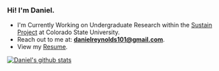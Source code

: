 ### Hi! I'm Daniel.


- I'm Currently Working on Undergraduate Research within the [Sustain Project](http://urban-sustain.org/) at Colorado State University.
- Reach out to me at: **danielreynolds101@gmail.com**.
- View my [Resume](https://drive.google.com/file/d/1rRpHgL2iC1J3KiAu-oP5PunnEIK59zzf/view?usp=sharing).

[![Daniel's github stats](https://github-readme-stats.vercel.app/api?username=drg101&hide=contribs&count_private=true)](https://github.com/anuraghazra/github-readme-stats)

